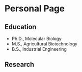 # Personal Page


## Education
- Ph.D., Molecular Biology
- M.S., Agricultural Biotechnology
- B.S., Industrial Engineering

## Research


